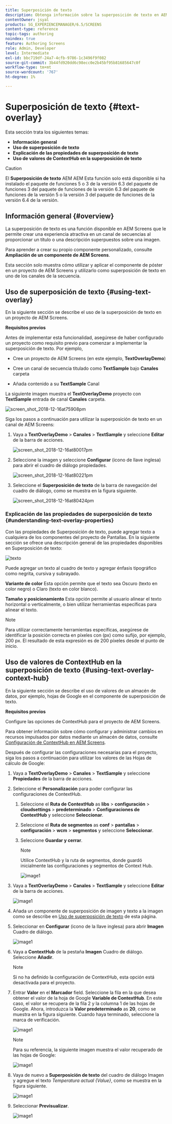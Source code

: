 ```yaml
---
title: Superposición de texto
description: Obtenga información sobre la superposición de texto en AEM Screens que le permite crear una experiencia atractiva en un canal de secuencia proporcionando un título o una descripción superpuestos sobre una imagen.
contentOwner: jsyal
products: SG_EXPERIENCEMANAGER/6.5/SCREENS
content-type: reference
topic-tags: authoring
noindex: true
feature: Authoring Screens
role: Admin, Developer
level: Intermediate
exl-id: bbc719df-24a7-4cfb-9786-1c3496f9f082
source-git-commit: 3b44fd920dd6c98ecc0e2b45bf95b81685647c0f
workflow-type: tm+mt
source-wordcount: '767'
ht-degree: 1%

---
```


# Superposición de texto {#text-overlay}

Esta sección trata los siguientes temas:

* **Información general**
* **Uso de superposición de texto**
* **Explicación de las propiedades de superposición de texto**
* **Uso de valores de ContextHub en la superposición de texto**

>[!CAUTION]
>
>El **Superposición de texto** AEM AEM Esta función solo está disponible si ha instalado el paquete de funciones 5 o 3 de la versión 6.3 del paquete de funciones 3 del paquete de funciones de la versión 6.3 del paquete de funciones de la versión 5 o la versión 3 del paquete de funciones de la versión 6.4 de la versión.

## Información general {#overview}

La superposición de texto es una función disponible en AEM Screens que le permite crear una experiencia atractiva en un canal de secuencias al proporcionar un título o una descripción superpuestos sobre una imagen.

Para aprender a crear su propio componente personalizado, consulte **Ampliación de un componente de AEM Screens**.

Esta sección solo muestra cómo utilizar y aplicar el componente de póster en un proyecto de AEM Screens y utilizarlo como superposición de texto en uno de los canales de la secuencia.

## Uso de superposición de texto {#using-text-overlay}

En la siguiente sección se describe el uso de la superposición de texto en un proyecto de AEM Screens.

**Requisitos previos**

Antes de implementar esta funcionalidad, asegúrese de haber configurado un proyecto como requisito previo para comenzar a implementar la superposición de texto. Por ejemplo,

* Cree un proyecto de AEM Screens (en este ejemplo, **TextOverlayDemo**)

* Cree un canal de secuencia titulado como **TextSample** bajo **Canales** carpeta

* Añada contenido a su **TextSample** Canal

La siguiente imagen muestra el **TextOverlayDemo** proyecto con **TextSample** entrada de canal **Canales** carpeta.

![screen_shot_2018-12-16at75908pm](assets/screen_shot_2018-12-16at75908pm.png)

Siga los pasos a continuación para utilizar la superposición de texto en un canal de AEM Screens:

1. Vaya a **TextOverlayDemo** > **Canales** > **TextSample** y seleccione **Editar** de la barra de acciones.

   ![screen_shot_2018-12-16at80017pm](assets/screen_shot_2018-12-16at80017pm.png)

1. Seleccione la imagen y seleccione **Configurar** (icono de llave inglesa) para abrir el cuadro de diálogo propiedades.

   ![screen_shot_2018-12-16at80221pm](assets/screen_shot_2018-12-16at80221pm.png)

1. Seleccione el **Superposición de texto** de la barra de navegación del cuadro de diálogo, como se muestra en la figura siguiente.

   ![screen_shot_2018-12-16at80424pm](assets/screen_shot_2018-12-16at80424pm.png)

### Explicación de las propiedades de superposición de texto {#understanding-text-overlay-properties}

Con las propiedades de Superposición de texto, puede agregar texto a cualquiera de los componentes del proyecto de Pantallas. En la siguiente sección se ofrece una descripción general de las propiedades disponibles en Superposición de texto:

![texto](assets/text.gif)

Puede agregar un texto al cuadro de texto y agregar énfasis tipográfico como negrita, cursiva y subrayado.

**Variante de color** Esta opción permite que el texto sea Oscuro (texto en color negro) o Claro (texto en color blanco).

**Tamaño y posicionamiento** Esta opción permite al usuario alinear el texto horizontal o verticalmente, o bien utilizar herramientas específicas para alinear el texto.

>[!NOTE]
>
>Para utilizar correctamente herramientas específicas, asegúrese de identificar la posición correcta en píxeles con (px) como sufijo, por ejemplo, 200 px. El resultado de esta expresión es de 200 píxeles desde el punto de inicio.

## Uso de valores de ContextHub en la superposición de texto {#using-text-overlay-context-hub}

En la siguiente sección se describe el uso de valores de un almacén de datos, por ejemplo, hojas de Google en el componente de superposición de texto.

**Requisitos previos**

Configure las opciones de ContextHub para el proyecto de AEM Screens.

Para obtener información sobre cómo configurar y administrar cambios en recursos impulsados por datos mediante un almacén de datos, consulte [Configuración de ContextHub en AEM Screens](https://experienceleague.adobe.com/en/docs/experience-manager-screens/user-guide/developing/configuring-context-hub).

Después de configurar las configuraciones necesarias para el proyecto, siga los pasos a continuación para utilizar los valores de las Hojas de cálculo de Google:

1. Vaya a **TextOverlayDemo** > **Canales** > **TextSample** y seleccione **Propiedades** de la barra de acciones.

1. Seleccione el **Personalización** para poder configurar las configuraciones de ContextHub.

   1. Seleccione el **Ruta de ContextHub** as **libs** > **configuración** > **cloudsettings** > **predeterminado** > **Configuraciones de ContextHub** y seleccione **Seleccionar**.

   1. Seleccione el **Ruta de segmentos** as **conf** > **pantallas** > **configuración** > **wcm** > **segmentos** y seleccione **Seleccionar**.

   1. Seleccione **Guardar y cerrar**.

      >[!NOTE]
      >
      >Utilice ContextHub y la ruta de segmentos, donde guardó inicialmente las configuraciones y segmentos de Context Hub.

      ![image1](/help/user-guide/assets/text-overlay/text-overlay8.png)

1. Vaya a **TextOverlayDemo** > **Canales** > **TextSample** y seleccione **Editar** de la barra de acciones.

   ![image1](/help/user-guide/assets/text-overlay/text-overlay1.png)

1. Añada un componente de superposición de imagen y texto a la imagen como se describe en [Uso de superposición de texto](/help/user-guide/text-overlay.md#using-text-overlay) de esta página.

1. Seleccionar en **Configurar** (icono de la llave inglesa) para abrir **Imagen** Cuadro de diálogo.

   ![image1](/help/user-guide/assets/text-overlay/text-overlay4.png)

1. Vaya a **ContextHub** de la pestaña **Imagen** Cuadro de diálogo. Seleccione **Añadir**.

   >[!NOTE]
   >Si no ha definido la configuración de ContextHub, esta opción está desactivada para el proyecto.

1. Entrar **Valor** en el **Marcador** field. Seleccione la fila en la que desea obtener el valor de la hoja de Google **Variable de ContextHub**. En este caso, el valor se recupera de la fila 2 y la columna 1 de las hojas de Google. Ahora, introduzca la **Valor predeterminado** as **20**, como se muestra en la figura siguiente. Cuando haya terminado, seleccione la marca de verificación.

   ![image1](/help/user-guide/assets/text-overlay/text-overlay5.png)

   >[!NOTE]
   >Para su referencia, la siguiente imagen muestra el valor recuperado de las hojas de Google:

   ![image1](/help/user-guide/assets/text-overlay/text-overlay6.png)

1. Vaya de nuevo a **Superposición de texto** del cuadro de diálogo Imagen y agregue el texto *Temperatura actual {Value}*, como se muestra en la figura siguiente.

   ![image1](/help/user-guide/assets/text-overlay/text-overlay7.png)

1. Seleccionar **Previsualizar**.

   ![image1](/help/user-guide/assets/text-overlay/text-overlay10.png)
